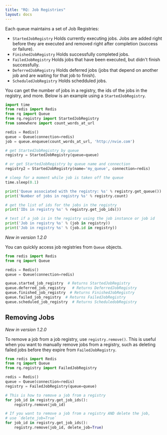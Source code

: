 ```yaml
---
title: "RQ: Job Registries"
layout: docs
---
```


Each queue maintains a set of Job Registries:
* `StartedJobRegistry` Holds currently executing jobs. Jobs are added right before they are 
executed and removed right after completion (success or failure).
* `FinishedJobRegistry` Holds successfully completed jobs.
* `FailedJobRegistry` Holds jobs that have been executed, but didn't finish successfully.
* `DeferredJobRegistry` Holds deferred jobs (jobs that depend on another job and are waiting for that 
job to finish).
* `ScheduledJobRegistry` Holds schedduled jobs.

You can get the number of jobs in a registry, the ids of the jobs in the registry, and more. 
Below is an example using a `StartedJobRegistry`.
```python
import time
from redis import Redis
from rq import Queue
from rq.registry import StartedJobRegistry
from somewhere import count_words_at_url

redis = Redis()
queue = Queue(connection=redis)
job = queue.enqueue(count_words_at_url, 'http://nvie.com')

# get StartedJobRegistry by queue
registry = StartedJobRegistry(queue=queue)

# or get StartedJobRegistry by queue name and connection
registry2 = StartedJobRegistry(name='my_queue', connection=redis)

# sleep for a moment while job is taken off the queue
time.sleep(0.1)

print('Queue associated with the registry: %s' % registry.get_queue())
print('Number of jobs in registry %s' % registry.count)

# get the list of ids for the jobs in the registry
print('IDs in registry %s' % registry.get_job_ids())

# test if a job is in the registry using the job instance or job id
print('Job in registry %s' % (job in registry))
print('Job in registry %s' % (job.id in registry))
```

_New in version 1.2.0_

You can quickly access job registries from `Queue` objects.

```python
from redis import Redis
from rq import Queue

redis = Redis()
queue = Queue(connection=redis)

queue.started_job_registry  # Returns StartedJobRegistry
queue.deferred_job_registry   # Returns DeferredJobRegistry
queue.finished_job_registry  # Returns FinishedJobRegistry
queue.failed_job_registry  # Returns FailedJobRegistry
queue.scheduled_job_registry  # Returns ScheduledobRegistry
```

## Removing Jobs

_New in version 1.2.0_

To remove a job from a job registry, use `registry.remove()`. This is useful
when you want to manually remove jobs from a registry, such as deleting failed
jobs before they expire from `FailedJobRegistry`.

```python
from redis import Redis
from rq import Queue
from rq.registry import FailedJobRegistry

redis = Redis()
queue = Queue(connection=redis)
registry = FailedJobRegistry(queue=queue)

# This is how to remove a job from a registry
for job_id in registry.get_job_ids():
    registry.remove(job_id)

# If you want to remove a job from a registry AND delete the job,
# use `delete_job=True`
for job_id in registry.get_job_ids():
    registry.remove(job_id, delete_job=True)
```